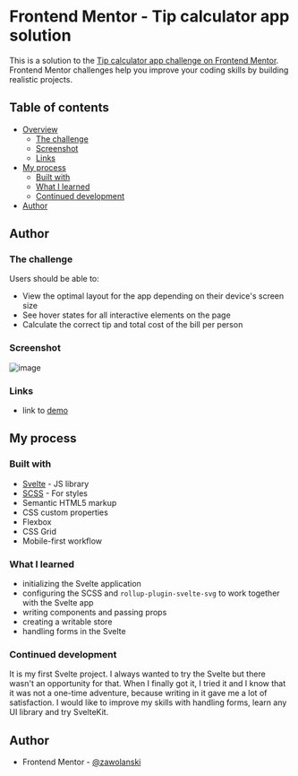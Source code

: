 # Frontend Mentor - Tip calculator app solution

This is a solution to the [Tip calculator app challenge on Frontend Mentor](https://www.frontendmentor.io/challenges/tip-calculator-app-ugJNGbJUX). Frontend Mentor challenges help you improve your coding skills by building realistic projects.

## Table of contents

- [Overview](#overview)
  - [The challenge](#the-challenge)
  - [Screenshot](#screenshot)
  - [Links](#links)
- [My process](#my-process)
  - [Built with](#built-with)
  - [What I learned](#what-i-learned)
  - [Continued development](#continued-development)
- [Author](#author)

## Author

### The challenge

Users should be able to:

- View the optimal layout for the app depending on their device's screen size
- See hover states for all interactive elements on the page
- Calculate the correct tip and total cost of the bill per person

### Screenshot

![image](https://user-images.githubusercontent.com/61630877/129486301-65811b99-440d-4142-b1b7-19f606be2bb8.png)

### Links 

- link to [demo](https://tip-calculator-livid.vercel.app/)

## My process

### Built with

- [Svelte](https://svelte.dev/) - JS library
- [SCSS](https://sass-lang.com/) - For styles
- Semantic HTML5 markup
- CSS custom properties
- Flexbox
- CSS Grid
- Mobile-first workflow

### What I learned

- initializing the Svelte application
- configuring the SCSS and `rollup-plugin-svelte-svg` to work together with the Svelte app
- writing components and passing props
- creating a writable store
- handling forms in the Svelte

### Continued development

It is my first Svelte project. I always wanted to try the Svelte but there wasn't an opportunity for that. When I finally got it, I tried it and I know that 
it was not a one-time adventure, because writing in it gave me a lot of satisfaction. I would like to improve my skills with handling forms, learn any UI library and try SvelteKit.


## Author

- Frontend Mentor - [@zawolanski](https://www.frontendmentor.io/profile/zawolanski)

